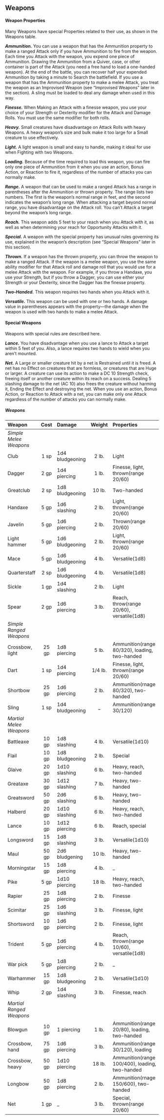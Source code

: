 ## Weapons

#### Weapon Properties
Many Weapons have special Properties related to their use, as shown in the Weapons table.

***Ammunition.***
You can use a weapon that has the Ammunition property to make a ranged Attack only if you have Ammunition to fire from the weapon. Each time you Attack with the weapon, you expend one piece of Ammunition. Drawing the Ammunition from a Quiver, case, or other container is part of the Attack (you need a free hand to load a one-handed weapon). At the end of the battle, you can recover half your expended Ammunition by taking a minute to Search the battlefield. If you use a weapon that has the Ammunition property to make a melee Attack, you treat the weapon as an Improvised Weapon (see “Improvised Weapons” later in the section). A sling must be loaded to deal any damage when used in this way.

***Finesse.***
When Making an Attack with a finesse weapon, you use your choice of your Strength or Dexterity modifier for the Attack and Damage Rolls. You must use the same modifier for both rolls.

***Heavy.***
Small creatures have disadvantage on Attack Rolls with heavy Weapons. A heavy weapon’s size and bulk make it too large for a Small creature to use effectively.

***Light.***
A light weapon is small and easy to handle, making it ideal for use when Fighting with two Weapons.

***Loading.***
Because of the time required to load this weapon, you can fire only one piece of Ammunition from it when you use an action, Bonus Action, or Reaction to fire it, regardless of the number of attacks you can normally make.

***Range.***
A weapon that can be used to make a ranged Attack has a range in parentheses after the Ammunition or thrown property. The range lists two numbers. The first is the weapon’s normal range in feet, and the second indicates the weapon’s long range. When attacking a target beyond normal range, you have disadvantage on the Attack roll. You can’t Attack a target beyond the weapon’s long range.

***Reach.***
This weapon adds 5 feet to your reach when you Attack with it, as well as when determining your reach for Opportunity Attacks with it.

***Special.***
A weapon with the special property has unusual rules governing its use, explained in the weapon’s description (see “Special Weapons” later in this section).

***Thrown.***
If a weapon has the thrown property, you can throw the weapon to make a ranged Attack. If the weapon is a melee weapon, you use the same ability modifier for that Attack roll and damage roll that you would use for a melee Attack with the weapon. For example, if you throw a Handaxe, you use your Strength, but if you throw a Dagger, you can use either your Strength or your Dexterity, since the Dagger has the finesse property.

***Two-Handed.***
This weapon requires two hands when you Attack with it.

***Versatile.***
This weapon can be used with one or two hands. A damage value in parentheses appears with the property—the damage when the weapon is used with two hands to make a melee Attack.

#### Special Weapons
Weapons with special rules are described here.

***Lance.***
You have disadvantage when you use a lance to Attack a target within 5 feet of you. Also, a lance requires two hands to wield when you aren’t mounted.

***Net.***
A Large or smaller creature hit by a net is Restrained until it is freed. A net has no Effect on creatures that are formless, or creatures that are Huge or larger. A creature can use its action to make a DC 10 Strength check, freeing itself or another creature within its reach on a success. Dealing 5 slashing damage to the net (AC 10) also frees the creature without harming it, Ending the Effect and destroying the net. When you use an action, Bonus Action, or Reaction to Attack with a net, you can make only one Attack regardless of the number of attacks you can normally make.


<div class='classTable wide'>

##### Weapons
| Weapon                 | Cost  | Damage           | Weight  | Properties                                     |
|:-----------------------|:-----:|:-----------------|:-------:|:-----------------------------------------------|
|*Simple Melee Weapons*  |       |                  |         |                                                |
| Club                   |  1 sp | 1d4  bludgeoning |  2  lb. | Light                                          |
| Dagger                 |  2 gp | 1d4  piercing    |  1  lb. | Finesse, light, thrown(range 20/60)            |
| Greatclub              |  2 sp | 1d8  bludgeoning | 10  lb. | Two-handed                                     |
| Handaxe                |  5 gp | 1d6  slashing    |  2  lb. | Light, thrown(range 20/60)                     |
| Javelin                |  5 gp | 1d6  piercing    |  2  lb. | Thrown(range 20/60)                            |
| Light hammer           |  5 gp | 1d6  bludgeoning |  2  lb. | Light, thrown(range 20/60)                     |
| Mace                   |  5 gp | 1d6  bludgeoning |  4  lb. | Versatile(1d8)                                 |
| Quarterstaff           |  2 sp | 1d6  bludgeoning |  4  lb. | Versatile(1d8)                                 |
| Sickle                 |  1 gp | 1d4  slashing    |  2  lb. | Light                                          |
| Spear                  |  2 gp | 1d6  piercing    |  3  lb. | Reach, throw(range 20/60), versatile(1d8)      |
|*Simple Ranged Weapons* |       |                  |         |                                                |
| Crossbow, light        | 25 gp | 1d8  piercing    |  5  lb. | Ammunition(range 80/320), loading, two-handed  |
| Dart                   |  1 sp | 1d4  piercing    | 1/4 lb. | Finesse, light, thrown(range 20/60)            |
| Shortbow               | 25 gp | 1d6  piercing    |  2  lb. | Ammunition(rnage 80/320), two-handed           |
| Sling                  |  1 sp | 1d4  bludgeoning |  _      | Ammunition(range 30/120)                       |
|*Martial Melee Weapons* |       |                  |         |                                                |
| Battleaxe              | 10 gp | 1d8  slashing    |  4  lb. | Versatile(1d10)                                |
| Flail                  | 10 gp | 1d8  bludgeoning |  2  lb. | Special                                        |
| Glaive                 | 20 gp | 1d10 slashing    |  6  lb. | Heavy, reach, two-handed                       |
| Greataxe               | 30 gp | 1d12 slashing    |  7  lb. | Heavy, two-handed                              |
| Greatsword             | 50 gp | 2d6  slashing    |  6  lb. | Heavy, two-handed                              |
| Halberd                | 20 gp | 1d10 slashing    |  6  lb. | Heavy, reach, two-handed                       |
| Lance                  | 10 gp | 1d12 piercing    |  6  lb. | Reach, special                                 |
| Longsword              | 15 gp | 1d8  slashing    |  3  lb. | Versatile(1d10)                                |
| Maul                   | 50 gp | 2d6  bludgening  | 10  lb. | Heavy, two-handed                              |
| Morningstar            | 15 gp | 1d8  piercing    |  4  lb. | _                                              |
| Pike                   |  5 gp | 1d10 piercing    | 18  lb. | Heavy, reach, two-handed                       |
| Rapier                 | 25 gp | 1d8  piercing    |  2  lb. | Finesse                                        |
| Scimitar               | 25 gp | 1d6  slashing    |  3  lb. | Finesse, light                                 |
| Shortsword             | 10 gp | 1d6  piercing    |  2  lb. | Finesse, light                                 |
| Trident                |  5 gp | 1d6  piercing    |  4  lb. | Reach, thrown(range 10/60), versatile(1d8)     |
| War pick               |  5 gp | 1d8  piercing    |  2  lb. | _                                              |
| Warhammer              | 15 gp | 1d8  bludgeoning |  2  lb. | Versatile(1d10)                                |
| Whip                   |  2 gp | 1d4  slashing    |  3  lb. | Finesse, reach                                 |
|*Martial Ranged Weapons*|       |                  |         |                                                |
| Blowgun                | 10 gp | 1    piercing    |  1  lb. | Ammunition(range 20/80), loading, two-handed   |
| Crossbow, hand         | 75 gp | 1d6  piercing    |  3  lb. | Ammunition(range 30/120), loading              |
| Crossbow, heavy        | 50 gp | 1d10 piercing    | 18  lb. | Ammunition(range 100/400), loading, two-handed |
| Longbow                | 50 gp | 1d8  piercing    |  2  lb. | Ammunition(rnage 150/600), two-handed          |
| Net                    |  1 gp | _                |  3  lb. | Special, thrown(range 20/60)                   |

</div>